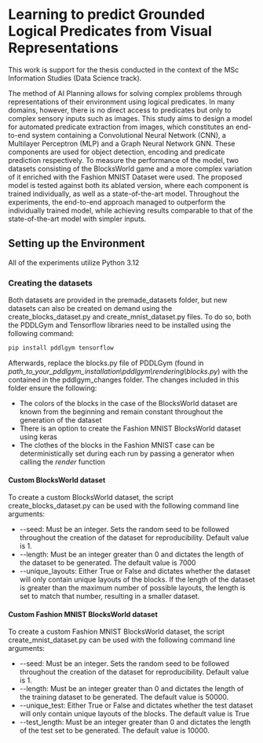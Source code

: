 # Learning to predict Grounded Logical Predicates from Visual Representations

This work is support for the thesis conducted in the context of the MSc Information Studies (Data Science track).

The method of AI Planning allows for solving complex problems through representations of their environment using logical predicates. In many domains, however, there is no direct access to predicates but only to complex sensory inputs such as images. This study aims to design a model for automated predicate extraction from images, which constitutes an end-to-end system containing a Convolutional Neural Network (CNN), a Multilayer Perceptron (MLP) and a Graph Neural Network GNN. These components are used for object detection, encoding and predicate prediction respectively. To measure the performance of the model, two datasets consisting of the BlocksWorld game and a more complex variation of it enriched with the Fashion MNIST Dataset were used. The proposed model is tested against both its ablated version, where each component is trained individually, as well as a state-of-the-art model. Throughout the experiments, the end-to-end approach managed to outperform the individually trained model, while achieving results comparable to that of the state-of-the-art model with simpler inputs.

## Setting up the Environment

All of the experiments utilize Python 3.12

### Creating the datasets

Both datasets are provided in the premade_datasets folder, but new datasets can also be created on demand using the create_blocks_dataset.py and create_mnist_dataset.py files. To do so, both the PDDLGym and Tensorflow libraries need to be installed using the following command:

```sh
pip install pddlgym tensorflow
```

Afterwards, replace the blocks.py file of PDDLGym (found in *path_to_your_pddlgym_installation\pddlgym\rendering\blocks.py*) with the contained in the pddlgym_changes folder. The changes included in this folder ensure the following:
- The colors of the blocks in the case of the BlocksWorld dataset are known from the beginning and remain constant throughout the generation of the dataset
- There is an option to create the Fashion MNIST BlocksWorld dataset using keras
- The clothes of the blocks in the Fashion MNIST case can be deterministically set during each run by passing a generator when calling the *render* function

#### Custom BlocksWorld dataset
To create a custom BlocksWorld dataset, the script create_blocks_dataset.py can be used with the following command line arguments:
- --seed: Must be an integer. Sets the random seed to be followed throughout the creation of the dataset for reproducibility. Default value is 1.
- --length: Must be an integer greater than 0 and dictates the length of the dataset to be generated. The default value is 7000
- --unique_layouts: Either True or False and dictates whether the dataset will only contain unique layouts of the blocks. If the length of the dataset is greater than the maximum number of possible layouts, the length is set to match that number, resulting in a smaller dataset.

#### Custom Fashion MNIST BlocksWorld dataset
To create a custom Fashion MNIST BlocksWorld dataset, the script create_mnist_dataset.py can be used with the following command line arguments:
- --seed: Must be an integer. Sets the random seed to be followed throughout the creation of the dataset for reproducibility. Default value is 1.
- --length: Must be an integer greater than 0 and dictates the length of the training dataset to be generated. The default value is 50000.
- --unique_test: Either True or False and dictates whether the test dataset will only contain unique layouts of the blocks. The default value is True
- --test_length: Must be an integer greater than 0 and dictates the length of the test set to be generated. The default value is 10000.
